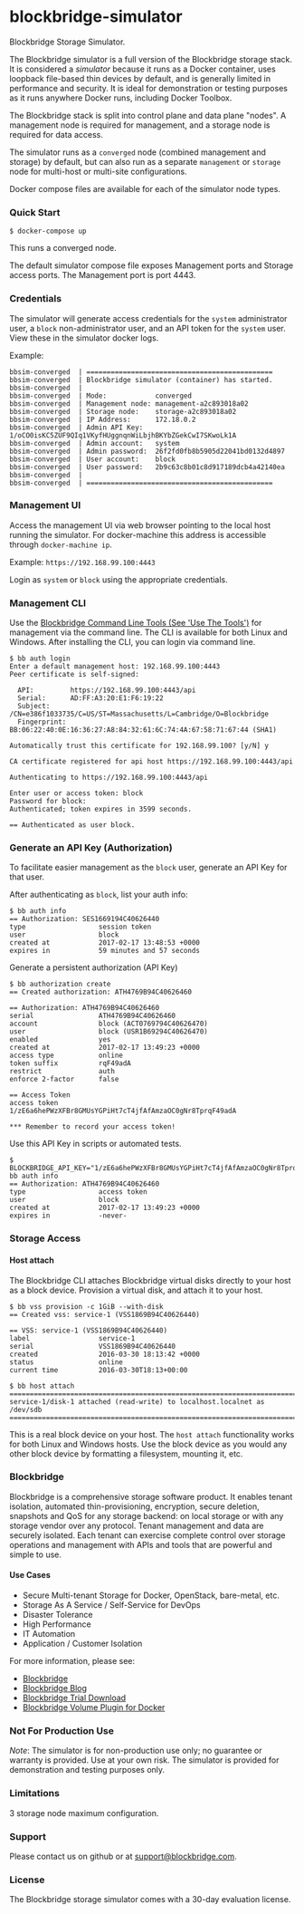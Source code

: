# blockbridge-simulator
Blockbridge Storage Simulator.

The Blockbridge simulator is a full version of the Blockbridge storage stack. It is considered a *simulator* because it runs as a Docker container, uses loopback file-based thin devices by default, and is generally limited in performance and security. It is ideal for demonstration or testing purposes as it runs anywhere Docker runs, including Docker Toolbox.

The Blockbridge stack is split into control plane and data plane "nodes". A management node is required for management, and a storage node is required for data access.

The simulator runs as a `converged` node (combined management and storage) by default, but can also run as a separate `management` or `storage` node for multi-host or multi-site configurations.

Docker compose files are available for each of the simulator node types.

### Quick Start
````
$ docker-compose up
````

This runs a converged node.

The default simulator compose file exposes Management ports and Storage access ports. The Management port is port 4443.

### Credentials

The simulator will generate access credentials for the `system` administrator user, a `block` non-administrator user, and an API token for the `system` user. View these in the simulator docker logs.

Example:
````
bbsim-converged  | ==============================================
bbsim-converged  | Blockbridge simulator (container) has started.
bbsim-converged  | 
bbsim-converged  | Mode:            converged
bbsim-converged  | Management node: management-a2c893018a02
bbsim-converged  | Storage node:    storage-a2c893018a02
bbsim-converged  | IP Address:      172.18.0.2
bbsim-converged  | Admin API Key:   1/oCO0isKC5ZUF9QIq1VKyfHUggnqnWiLbjhBKYbZGekCwI7SKwoLk1A
bbsim-converged  | Admin account:   system
bbsim-converged  | Admin password:  26f2fd0fb8b5905d22041bd0132d4897
bbsim-converged  | User account:    block
bbsim-converged  | User password:   2b9c63c8b01c8d917189dcb4a42140ea
bbsim-converged  | 
bbsim-converged  | ==============================================
````

### Management UI

Access the management UI via web browser pointing to the local host running the simulator. For docker-machine this address is accessible through `docker-machine ip`.

Example: `https://192.168.99.100:4443`

Login as `system` or `block` using the appropriate credentials.

### Management CLI

Use the [Blockbridge Command Line Tools (See 'Use The Tools')](http://www.blockbridge.com/trial/) for management via the command line. The CLI is available for both Linux and Windows. After installing the CLI, you can login via command line.

````
$ bb auth login
Enter a default management host: 192.168.99.100:4443
Peer certificate is self-signed:

  API:         https://192.168.99.100:4443/api
  Serial:      AD:FF:A3:20:E1:F6:19:22
  Subject:     /CN=e386f1033735/C=US/ST=Massachusetts/L=Cambridge/O=Blockbridge
  Fingerprint: BB:06:22:40:0E:16:36:27:A8:84:32:61:6C:74:4A:67:58:71:67:44 (SHA1)

Automatically trust this certificate for 192.168.99.100? [y/N] y

CA certificate registered for api host https://192.168.99.100:4443/api

Authenticating to https://192.168.99.100:4443/api

Enter user or access token: block
Password for block:
Authenticated; token expires in 3599 seconds.

== Authenticated as user block.
````

### Generate an API Key (Authorization)

To facilitate easier management as the `block` user, generate an API Key for that user.

After authenticating as `block`, list your auth info:
````
$ bb auth info
== Authorization: SES1669194C40626440
type                  session token            
user                  block                    
created at            2017-02-17 13:48:53 +0000
expires in            59 minutes and 57 seconds
````

Generate a persistent authorization (API Key)
````
$ bb authorization create
== Created authorization: ATH4769B94C40626460

== Authorization: ATH4769B94C40626460
serial                ATH4769B94C40626460        
account               block (ACT0769794C40626470)
user                  block (USR1B69294C40626470)
enabled               yes                        
created at            2017-02-17 13:49:23 +0000  
access type           online                     
token suffix          rqF49adA                   
restrict              auth                       
enforce 2-factor      false                      

== Access Token
access token          1/zE6a6hePWzXFBr8GMUsYGPiHt7cT4jfAfAmzaOC0gNr8TprqF49adA

*** Remember to record your access token!
````

Use this API Key in scripts or automated tests.

````
$ BLOCKBRIDGE_API_KEY="1/zE6a6hePWzXFBr8GMUsYGPiHt7cT4jfAfAmzaOC0gNr8TprqF49adA" bb auth info
== Authorization: ATH4769B94C40626460
type                  access token             
user                  block                    
created at            2017-02-17 13:49:23 +0000
expires in            -never-                  
````

### Storage Access

#### Host attach

The Blockbridge CLI attaches Blockbridge virtual disks directly to your host as a block device. Provision a virtual disk, and attach it to your host.

````
$ bb vss provision -c 1GiB --with-disk
== Created vss: service-1 (VSS1869B94C40626440)

== VSS: service-1 (VSS1869B94C40626440)
label                 service-1                
serial                VSS1869B94C40626440      
created               2016-03-30 18:13:42 +0000
status                online                   
current time          2016-03-30T18:13+00:00   
````

````
$ bb host attach
========================================================================
service-1/disk-1 attached (read-write) to localhost.localnet as /dev/sdb
========================================================================
````

This is a real block device on your host. The `host attach` functionality works for both Linux and Windows hosts. Use the block device as you would any other block device by formatting a filesystem, mounting it, etc.

### Blockbridge

Blockbridge is a comprehensive storage software product. It enables tenant isolation, automated thin-provisioning, encryption, secure deletion, snapshots and QoS for any storage backend: on local storage or with any storage vendor over any protocol. Tenant management and data are securely isolated. Each tenant can exercise complete control over storage operations and management with APIs and tools that are powerful and simple to use.

#### Use Cases

* Secure Multi-tenant Storage for Docker, OpenStack, bare-metal, etc.
* Storage As A Service / Self-Service for DevOps
* Disaster Tolerance
* High Performance
* IT Automation
* Application / Customer Isolation

For more information, please see:
* [Blockbridge](https://blockbridge.com)
* [Blockbridge Blog](https://blockbridge.com/blog)
* [Blockbridge Trial Download](https://blockbridge.com/trial)
* [Blockbridge Volume Plugin for Docker](https://github.com/blockbridge/blockbridge-docker-volume)

### Not For Production Use

_Note_: The simulator is for non-production use only; no guarantee or warranty
is provided. Use at your own risk. The simulator is provided for demonstration and testing
purposes only.

### Limitations

3 storage node maximum configuration.

### Support

Please contact us on github or at support@blockbridge.com.

### License

The Blockbridge storage simulator comes with a 30-day evaluation license.
